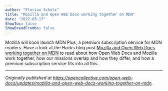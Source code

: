 ```yaml
---
author: "Florian Scholz"
title: "Mozilla and Open Web Docs working together on MDN"
date: "2022-03-17"
ShowToc: false
ShowBreadCrumbs: false
---
```


Mozilla will soon launch MDN Plus, a premium subscription service for MDN readers. Have a look at the Hacks blog post [Mozilla and Open Web Docs working together on MDN ](https://hacks.mozilla.org/2022/03/mozilla-and-open-web-docs-working-together-on-mdn/)to read about how Open Web Docs and Mozilla work together, how our missions overlap and how they differ, and how a premium subscription service fits into all this.

---

_Originally published at https://opencollective.com/open-web-docs/updates/mozilla-and-open-web-docs-working-together-on-mdn._